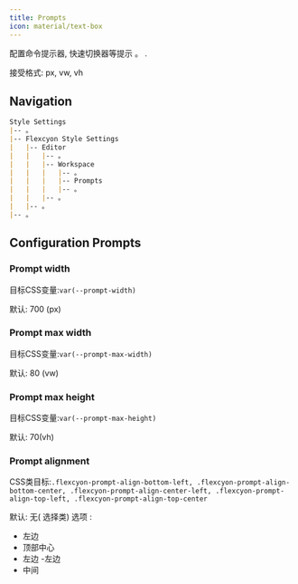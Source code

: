 ```yaml
---
title: Prompts
icon: material/text-box 
---
```


配置命令提示器, 快速切换器等提示 。
.

接受格式: px, vw, vh

## Navigation
```md
Style Settings
|-- 。
|-- Flexcyon Style Settings
|   |-- Editor
|   |   |-- 。
|   |   |-- Workspace
|   |   |   |-- 。
|   |   |   |-- Prompts
|   |   |   |-- 。
|   |   |-- 。
|   |-- 。
|-- 。
```

## Configuration Prompts

### Prompt width
目标CSS变量:`var(--prompt-width)`

默认: 700 (px)

### Prompt max width
目标CSS变量:`var(--prompt-max-width)`

默认: 80 (vw)

### Prompt max height
目标CSS变量:`var(--prompt-max-height)`

默认: 70(vh)

### Prompt alignment
CSS类目标:`.flexcyon-prompt-align-bottom-left, .flexcyon-prompt-align-bottom-center, .flexcyon-prompt-align-center-left, .flexcyon-prompt-align-top-left, .flexcyon-prompt-align-top-center`

默认: 无( 选择类)
选项 :
- 左边
- 顶部中心
- 左边
-左边
- 中间